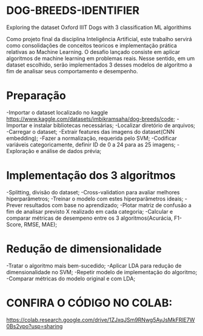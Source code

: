 # DOG-BREEDS-IDENTIFIER
Exploring the dataset Oxford IIIT Dogs with 3 classification ML algorithims

Como projeto final da disciplina Inteligência Artificial, este trabalho servirá como consolidações de conceitos teoricos e implementação prática relativas ao Machine Learning.
O desafio lançado consiste em aplicar algoritmos de machine learning em problemas reais. Nesse sentido, em um dataset escolhido, serão implementados 3 desses modelos de algoritmo a fim de analisar seus comportamento e desempenho.

# Preparação
-Importar o dataset localizado no kaggle https://www.kaggle.com/datasets/imbikramsaha/dog-breeds/code;
-Importar e instalar bibliotecas necessárias;
-Localizar diretório de arquivos;
-Carregar o dataset;
-Extrair features das imagens do dataset(CNN embedding);
-Fazer a normalização, requerida pelo SVM;
-Codificar variáveis categoricamente, definir ID de 0 a 24 para as 25 imagens;
-Exploração e análise de dados prévia;

# Implementação dos 3 algoritmos
-Splitting, divisão do dataset;
-Cross-validation para avaliar melhores hiperparâmetros;
-Treinar o modelo com estes hiperparâmetros ideais;
-Prever resultados com base no aprendizado;
-Plotar matriz de confusão a fim de analisar previsto X realizado em cada categoria;
-Calcular e comparar métricas de desempeno entre os 3 algoritmos(Acurácia, F1-Score, RMSE, MAE);

# Redução de dimensionalidade
-Tratar o algoritmo mais bem-sucedido;
-Aplicar LDA para redução de dimensionalidade no SVM;
-Repetir modelo de implementação do algoritmo;
-Comparar métricas do modelo original e com LDA;


# CONFIRA O CÓDIGO NO COLAB:
https://colab.research.google.com/drive/1ZJxqJSm9RNwg5AyJsMkFRlE7W0Bs2vpo?usp=sharing
